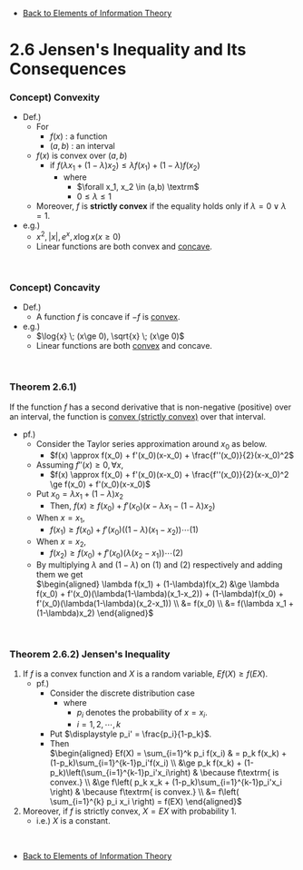 * [Back to Elements of Information Theory](../../main.md)

# 2.6 Jensen's Inequality and Its Consequences

### Concept) Convexity
- Def.)
  - For
    - $`f(x)`$ : a function
    - $`(a,b)`$ : an interval 
  - $`f(x)`$ is convex over $`(a,b)`$
    - if $`f(\lambda x_1 + (1-\lambda)x_2) \le \lambda f(x_1) + (1-\lambda)f(x_2)`$
      - where
        - $`\forall x_1, x_2 \in (a,b) \textrm`$
        - $` 0 \le \lambda \le 1`$
  - Moreover, $`f`$ is **strictly convex** if the equality holds only if $`\lambda = 0 \vee \lambda = 1`$.
- e.g.)
  - $`x^2, |x|, e^x, x\log{x} (x\ge 0)`$
  - Linear functions are both convex and [concave](#concept-concavity).

<br>

### Concept) Concavity
- Def.)
  - A function $`f`$ is concave if $`-f`$ is [convex](#concept-convexity).
- e.g.)
  - $`\log{x} \; (x\ge 0), \sqrt{x} \; (x\ge 0)`$
  - Linear functions are both [convex](#concept-convexity) and concave.

<br>

### Theorem 2.6.1)
If the function $`f`$ has a second derivative that is non-negative (positive) over an interval, the function is [convex (strictly convex)](#concept-convexity) over that interval.
- pf.)
  - Consider the Taylor series approximation around $`x_0`$ as below.
    - $`f(x) \approx f(x_0) + f'(x_0)(x-x_0) + \frac{f''(x_0)}{2}(x-x_0)^2`$
  - Assuming $`f''(x) \ge 0, \forall x`$,
    - $`f(x) \approx f(x_0) + f'(x_0)(x-x_0) + \frac{f''(x_0)}{2}(x-x_0)^2 \ge f(x_0) + f'(x_0)(x-x_0)`$
  - Put $`x_0 = \lambda x_1 + (1-\lambda)x_2`$
    - Then, $`f(x) \ge f(x_0) + f'(x_0)(x-\lambda x_1 - (1-\lambda)x_2)`$
  - When $`x=x_1`$,
    - $`f(x_1) \ge f(x_0) + f'(x_0)((1-\lambda)(x_1-x_2)) \cdots (1)`$
  - When $`x=x_2`$,
    - $`f(x_2) \ge f(x_0) + f'(x_0)(\lambda(x_2-x_1)) \cdots (2)`$
  - By multiplying $`\lambda`$ and $`(1-\lambda)`$ on (1) and (2) respectively and adding them we get   
    $`\begin{aligned}
        \lambda f(x_1) + (1-\lambda)f(x_2) &\ge \lambda f(x_0) + f'(x_0)(\lambda(1-\lambda)(x_1-x_2))  + (1-\lambda)f(x_0) + f'(x_0)(\lambda(1-\lambda)(x_2-x_1)) \\
        &= f(x_0) \\
        &= f(\lambda x_1 + (1-\lambda)x_2)
    \end{aligned}`$

<br>

### Theorem 2.6.2) Jensen's Inequality
1. If $`f`$ is a convex function and $`X`$ is a random variable, $`Ef(X) \ge f(EX)`$.
   - pf.)
     - Consider the discrete distribution case
       - where 
         - $`p_i`$ denotes the probability of $`x=x_i`$.
         - $`i=1,2,\cdots, k`$
     - Put $`\displaystyle p_i' = \frac{p_i}{1-p_k}`$.
     - Then   
       $`\begin{aligned}
        Ef(X) = \sum_{i=1}^k p_i f(x_i) & = p_k f(x_k) + (1-p_k)\sum_{i=1}^{k-1}p_i'f(x_i) \\
        &\ge p_k f(x_k) + (1-p_k)\left(\sum_{i=1}^{k-1}p_i'x_i\right) & \because f\textrm{ is convex.} \\
        &\ge f\left( p_k x_k + (1-p_k)\sum_{i=1}^{k-1}p_i'x_i \right) & \because f\textrm{ is convex.} \\
        &= f\left( \sum_{i=1}^{k} p_i x_i \right) = f(EX)
       \end{aligned}`$
2. Moreover, if $`f`$ is strictly convex, $`X = EX`$ with probability $`1`$.
   - i.e.) $`X`$ is a constant.


<br>

* [Back to Elements of Information Theory](../../main.md)